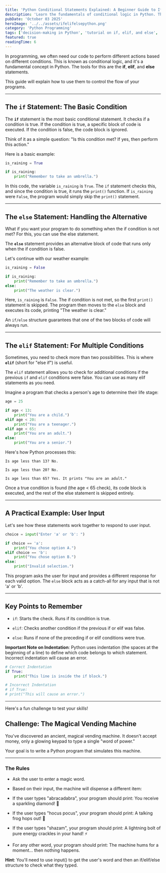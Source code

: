 ```yaml
---
title: 'Python Conditional Statements Explained: A Beginner Guide to If, Elif, and Else'
description: 'Learn the fundamentals of conditional logic in Python. This guide breaks down how to use the if, elif, and else statements with simple explanations and clear examples, perfect for beginners.'
pubDate: 'October 03 2025'
heroImage: '../../assets/ifelifelsepython.png'
category: 'Python Programming'
tags: ['decision-making in Python', 'tutorial on if, elif, and else', 'conditional logic in Python', 'python', 'python for beginners']
featured: true
readingTime: 6
---
```

In programming, we often need our code to perform different actions based on different conditions. This is known as conditional logic, and it's a fundamental concept in Python. The tools for this are the **if**, **elif**, and **else** statements.

This guide will explain how to use them to control the flow of your programs.

---

## The `if` Statement: The Basic Condition

The **`if`** statement is the most basic conditional statement. It checks if a condition is true. If the condition is true, a specific block of code is executed. If the condition is false, the code block is ignored.

Think of it as a simple question: "Is this condition met? If yes, then perform this action."

Here is a basic example:

```python
is_raining = True

if is_raining:
    print("Remember to take an umbrella.")
```

In this code, the variable `is_raining` is `True`. The `if` statement checks this, and since the condition is true, it runs the `print()` function. If `is_raining` were `False`, the program would simply skip the `print()` statement.

---

## The `else` Statement: Handling the Alternative
What if you want your program to do something when the if condition is not met? For this, you can use the else statement.

The **`else`** statement provides an alternative block of code that runs only when the if condition is false.

Let's continue with our weather example:

```python
is_raining = False

if is_raining:
    print("Remember to take an umbrella.")
else:
    print("The weather is clear.")
```

Here, `is_raining` is `False`. The if condition is not met, so the first `print()` statement is skipped. The program then moves to the `else` block and executes its code, printing "The weather is clear."

An `if/else` structure guarantees that one of the two blocks of code will always run.

---

## The `elif` Statement: For Multiple Conditions

Sometimes, you need to check more than two possibilities. This is where **`elif`** (short for "else if") is useful.

The `elif` statement allows you to check for additional conditions if the previous `if` and `elif` conditions were false. You can use as many elif statements as you need.

Imagine a program that checks a person's age to determine their life stage:

```python
age = 25

if age < 13:
    print("You are a child.")
elif age < 20:
    print("You are a teenager.")
elif age < 65:
    print("You are an adult.")
else:
    print("You are a senior.")
```

Here's how Python processes this:

    Is age less than 13? No.

    Is age less than 20? No.

    Is age less than 65? Yes. It prints "You are an adult."

Once a true condition is found (the age < 65 check), its code block is executed, and the rest of the else statement is skipped entirely.

---

## A Practical Example: User Input

Let's see how these statements work together to respond to user input.

```python
choice = input("Enter 'a' or 'b': ")

if choice == 'a':
    print("You chose option A.")
elif choice == 'b':
    print("You chose option B.")
else:
    print("Invalid selection.")
```
This program asks the user for input and provides a different response for each valid option. The `else` block acts as a catch-all for any input that is not 'a' or 'b'.

---

## Key Points to Remember

- `if`: Starts the check. Runs if its condition is true.

- `elif`: Checks another condition if the previous if or elif was false.

- `else`: Runs if none of the preceding if or elif conditions were true.

**Important Note on Indentation**: Python uses indentation (the spaces at the beginning of a line) to define which code belongs to which statement. Incorrect indentation will cause an error.
```python
# Correct Indentation
if True:
    print("This line is inside the if block.")

# Incorrect Indentation
# if True:
# print("This will cause an error.")
```
---

Here's a fun challenge to test your skills!

## Challenge: The Magical Vending Machine

You've discovered an ancient, magical vending machine. It doesn't accept money, only a glowing keypad to type a single "word of power."

Your goal is to write a Python program that simulates this machine.

---

### The Rules

- Ask the user to enter a magic word.

- Based on their input, the machine will dispense a different item:

- If the user types "abracadabra", your program should print: You receive a sparkling diamond! 💎

- If the user types "hocus pocus", your program should print: A talking frog hops out! 🐸

- If the user types "shazam", your program should print: A lightning bolt of pure energy crackles in your hand! ⚡️

- For any other word, your program should print: The machine hums for a moment... then nothing happens.

**Hint**: You'll need to use input() to get the user's word and then an if/elif/else structure to check what they typed.
